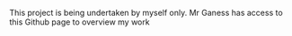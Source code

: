 This project is being undertaken by myself only. Mr Ganess has access to this Github page to overview my work
